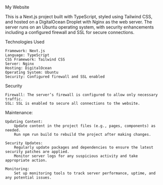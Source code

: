 My Website

This is a Next.js project built with TypeScript, styled using Tailwind CSS, and hosted on a DigitalOcean Droplet with Nginx as the web server. The server runs on an Ubuntu operating system, with security enhancements including a configured firewall and SSL for secure connections.

Technologies Used

    Framework: Next.js
    Language: TypeScript
    CSS Framework: Tailwind CSS
    Server: Nginx
    Hosting: DigitalOcean
    Operating System: Ubuntu
    Security: Configured firewall and SSL enabled

Security

    Firewall: The server’s firewall is configured to allow only necessary traffic.
    SSL: SSL is enabled to secure all connections to the website.

Maintenance:

    Updating Content:
        Update content in the project files (e.g., pages, components) as needed.
        Run npm run build to rebuild the project after making changes.

    Security Updates:
        Regularly update packages and dependencies to ensure the latest security patches are applied.
        Monitor server logs for any suspicious activity and take appropriate action.

    Monitoring:
        Set up monitoring tools to track server performance, uptime, and any potential issues.


